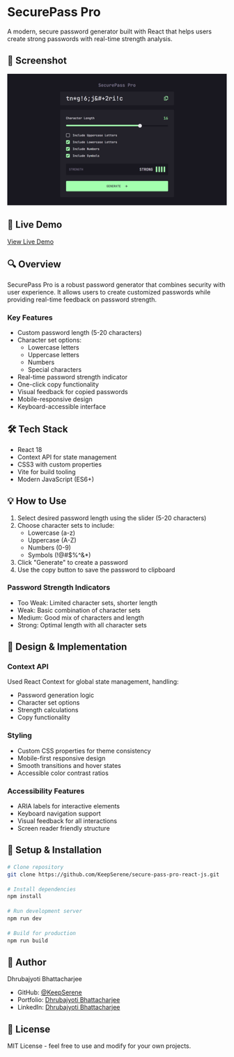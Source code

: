 # SecurePass Pro

A modern, secure password generator built with React that helps users create strong passwords with real-time strength analysis.

## 📸 Screenshot

![Desktop view](./public/secure-pass-pro.png)

## 🔴 Live Demo

[View Live Demo](https://secure-pass-pro-tawny.vercel.app/)

## 🔍 Overview

SecurePass Pro is a robust password generator that combines security with user experience. It allows users to create customized passwords while providing real-time feedback on password strength.

### Key Features

- Custom password length (5-20 characters)
- Character set options:
  - Lowercase letters
  - Uppercase letters
  - Numbers
  - Special characters
- Real-time password strength indicator
- One-click copy functionality
- Visual feedback for copied passwords
- Mobile-responsive design
- Keyboard-accessible interface

## 🛠️ Tech Stack

- React 18
- Context API for state management
- CSS3 with custom properties
- Vite for build tooling
- Modern JavaScript (ES6+)

## 💡 How to Use

1. Select desired password length using the slider (5-20 characters)
2. Choose character sets to include:
   - Lowercase (a-z)
   - Uppercase (A-Z)
   - Numbers (0-9)
   - Symbols (!@#$%^&\*)
3. Click "Generate" to create a password
4. Use the copy button to save the password to clipboard

### Password Strength Indicators

- Too Weak: Limited character sets, shorter length
- Weak: Basic combination of character sets
- Medium: Good mix of characters and length
- Strong: Optimal length with all character sets

## 🎨 Design & Implementation

### Context API

Used React Context for global state management, handling:

- Password generation logic
- Character set options
- Strength calculations
- Copy functionality

### Styling

- Custom CSS properties for theme consistency
- Mobile-first responsive design
- Smooth transitions and hover states
- Accessible color contrast ratios

### Accessibility Features

- ARIA labels for interactive elements
- Keyboard navigation support
- Visual feedback for all interactions
- Screen reader friendly structure

## 🚀 Setup & Installation

```bash
# Clone repository
git clone https://github.com/KeepSerene/secure-pass-pro-react-js.git

# Install dependencies
npm install

# Run development server
npm run dev

# Build for production
npm run build
```

## 👤 Author

Dhrubajyoti Bhattacharjee

- GitHub: [@KeepSerene](https://github.com/KeepSerene)
- Portfolio: [Dhrubajyoti Bhattacharjee](https://math-to-dev.vercel.app/)
- LinkedIn: [Dhrubajyoti Bhattacharjee](https://www.linkedin.com/in/dhrubajyoti-bhattacharjee-320822318/)

## 📄 License

MIT License - feel free to use and modify for your own projects.
